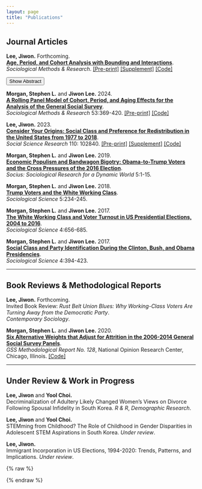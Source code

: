 ```yaml
---
layout: page
title: "Publications"
---
```


## Journal Articles

**Lee, Jiwon.** Forthcoming.  
[**Age, Period, and Cohort Analysis with Bounding and Interactions**](https://journals.sagepub.com/doi/10.1177/00491241241266279).  
*Sociological Methods & Research*. <span style="color: #FF8C00;">[[Pre-print]](assets/jl_smr_apc_pre_print.pdf) <span style="color: #FF8C00;">[[Supplement]](assets/jl_smr_apc_supplement.pdf) <span style="color: #FF8C00;">[[Code]](https://github.com/lee-jiwon/apc-turnout-smr) 

<button id="toggleAbstract1" onclick="toggleAbstract('abstract1')">Show Abstract</button>
<div id="abstract1" style="display:none;">
  <p>
    This article examines the age, period, and cohort effects on presidential election turnouts from 1976 to 2020 using two novel methods: APC bounding analysis and the APC interaction model. Findings suggest that the heightened turnout in 2020 was primarily driven by period effects, including increased partisan intensity and polarizing figures such as Donald Trump.
  </p>
</div>

**Morgan, Stephen L.** and **Jiwon Lee.** 2024.  
[**A Rolling Panel Model of Cohort, Period, and Aging Effects for the Analysis of the General Social Survey**](https://journals.sagepub.com/doi/abs/10.1177/00491241211043135).  
*Sociological Methods & Research* 53:369-420. <span style="color: #FF8C00;">[[Pre-print]](https://osf.io/preprints/socarxiv/m582q) <span style="color: #FF8C00;"> <span style="color: #FF8C00;">[[Code]](https://osf.io/jzkxm/)

**Lee, Jiwon.** 2023.  
[**Consider Your Origins: Social Class and Preference for Redistribution in the United States from 1977 to 2018**](https://www.sciencedirect.com/science/article/pii/S0049089X22001557).  
*Social Science Research* 110: 102840. <span style="color: #FF8C00;">[[Pre-print]](assets/jl_ssr_2023_pre_print.pdf) <span style="color: #FF8C00;">[[Supplement]](assets/jl_ssr_2024_supplement.pdf) <span style="color: #FF8C00;">[[Code]](https://github.com/lee-jiwon/gss-origin-redistribution-ssr)

**Morgan, Stephen L.** and **Jiwon Lee.** 2019.  
[**Economic Populism and Bandwagon Bigotry: Obama-to-Trump Voters and the Cross Pressures of the 2016 Election**](https://journals.sagepub.com/doi/full/10.1177/2378023119871119).  
*Socius: Sociological Research for a Dynamic World* 5:1-15.

**Morgan, Stephen L.** and **Jiwon Lee.** 2018.  
[**Trump Voters and the White Working Class**](https://sociologicalscience.com/articles-v5-10-234/).  
*Sociological Science* 5:234-245.

**Morgan, Stephen L.** and **Jiwon Lee.** 2017.  
[**The White Working Class and Voter Turnout in US Presidential Elections, 2004 to 2016**](https://sociologicalscience.com/articles-v4-27-656/).  
*Sociological Science* 4:656-685.

**Morgan, Stephen L.** and **Jiwon Lee.** 2017.  
[**Social Class and Party Identification During the Clinton, Bush, and Obama Presidencies**](https://sociologicalscience.com/articles-v4-16-394/).  
*Sociological Science* 4:394-423.

---

## Book Reviews & Methodological Reports

**Lee, Jiwon.** Forthcoming.  
Invited Book Review: *Rust Belt Union Blues: Why Working-Class Voters Are Turning Away from the Democratic Party*.  
*Contemporary Sociology*.

**Morgan, Stephen L.** and **Jiwon Lee.** 2020.  
[**Six Alternative Weights that Adjust for Attrition in the 2006-2014 General Social Survey Panels**](https://gss.norc.org/Documents/reports/methodological-reports/MR132%20Panel-Weights.pdf).  
*GSS Methodological Report No. 128*, National Opinion Research Center, Chicago, Illinois. <span style="color: #FF8C00;">[[Code]](https://github.com/stephen-l-morgan/gss-treble-panel-weights)

---

## Under Review & Work in Progress

**Lee, Jiwon** and **Yool Choi.**  
Decriminalization of Adultery Likely Changed Women’s Views on Divorce Following Spousal Infidelity in South Korea. *R & R*, *Demographic Research*.

**Lee, Jiwon** and **Yool Choi.**  
STEMming from Childhood? The Role of Childhood in Gender Disparities in Adolescent STEM Aspirations in South Korea. *Under review*.

**Lee, Jiwon.**  
Immigrant Incorporation in US Elections, 1994-2020: Trends, Patterns, and Implications. *Under review*.

<!-- JavaScript part -->
{% raw %}
<script>
  function toggleAbstract(abstractId) {
    var abstract = document.getElementById(abstractId);
    var button = document.getElementById('toggle' + abstractId.charAt(0).toUpperCase() + abstractId.slice(1));
    
    if (abstract.style.display === "none") {
      abstract.style.display = "block";
      button.textContent = "Hide Abstract";
    } else {
      abstract.style.display = "none";
      button.textContent = "Show Abstract";
    }
  }
</script>
{% endraw %}
